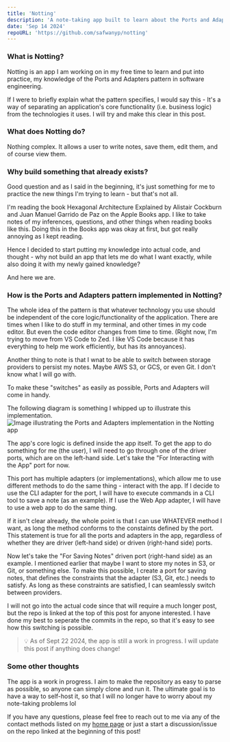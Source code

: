 ```yaml
---
title: 'Notting'
description: 'A note-taking app built to learn about the Ports and Adapters pattern.'
date: 'Sep 14 2024'
repoURL: 'https://github.com/safwanyp/notting'
---
```


### What is Notting?

Notting is an app I am working on in my free time to learn and put into practice, my knowledge of
the Ports and Adapters pattern in software engineering.

If I were to briefly explain what the pattern specifies, I would say this - It's a way of separating
an application's core functionality (i.e. business logic) from the technologies it uses. I will try and
make this clear in this post.

### What does Notting do?

Nothing complex. It allows a user to write notes, save them, edit them, and of course view them.

### Why build something that already exists?

Good question and as I said in the beginning, it's just something for me to practice the new things
I'm trying to learn - but that's not all.

I'm reading the book Hexagonal Architecture Explained by Alistair Cockburn and Juan Manuel Garrido de Paz
on the Apple Books app. I like to take notes of my inferences, questions, and other things when reading
books like this. Doing this in the Books app was okay at first, but got really annoying as I kept reading.

Hence I decided to start putting my knowledge into actual code, and thought - why not build an app that lets
me do what I want exactly, while also doing it with my newly gained knowledge?

And here we are.

### How is the Ports and Adapters pattern implemented in Notting?

The whole idea of the pattern is that whatever technology you use should be independent of the core
logic/functionality of the application. There are times when I like to do stuff in my terminal, and other times
in my code editor. But even the code editor changes from time to time. (Right now, I'm trying to move from
VS Code to Zed. I like VS Code because it has everything to help me work efficiently, but has its annoyances).

Another thing to note is that I wnat to be able to switch between storage providers to persist my notes.
Maybe AWS S3, or GCS, or even Git. I don't know what I will go with.

To make these "switches" as easily as possible, Ports and Adapters will come in handy.

The following diagram is something I whipped up to illustrate this implementation.
![Image illustrating the Ports and Adapters implementation in the Notting app](/images/notting-pna_diagram.png)

The app's core logic is defined inside the app itself. To get the app to do something for me (the user), I will
need to go through one of the driver ports, which are on the left-hand side. Let's take the "For Interacting with the App"
port for now.

This port has multiple adapters (or implementations), which allow me to use different methods to do the same thing - interact
with the app. If I decide to use the CLI adapter for the port, I will have to execute commands in a CLI tool to save a note (as an example).
If I use the Web App adapter, I will have to use a web app to do the same thing.

If it isn't clear already, the whole point is that I can use WHATEVER method I want, as long the method conforms to the constaints
defined by the port. This statement is true for all the ports and adapters in the app, regardless of whether they are driver (left-hand side)
or driven (right-hand side) ports.

Now let's take the "For Saving Notes" driven port (right-hand side) as an example. I mentioned earlier that maybe
I want to store my notes in S3, or Git, or something else. To make this possible, I create a port for saving notes, that defines
the constraints that the adapter (S3, Git, etc.) needs to satisfy. As long as these constraints are satisfied, I can seamlessly
switch between providers.

I will not go into the actual code since that will require a much longer post, but the repo is linked at the top of this post
for anyone interested. I have done my best to seperate the commits in the repo, so that it's easy to see how this switching
is possible.

> 💡 As of Sept 22 2024, the app is still a work in progress. I will update this post if anything does change!

### Some other thoughts

The app is a work in progress. I aim to make the repository as easy to parse as possible, so anyone can simply clone and run it.
The ultimate goal is to have a way to self-host it, so that I will no longer have to worry about my note-taking problems lol

If you have any questions, please feel free to reach out to me via any of the contact methods listed on my [home page](/#contact)
or just a start a discussion/issue on the repo linked at the beginning of this post!
